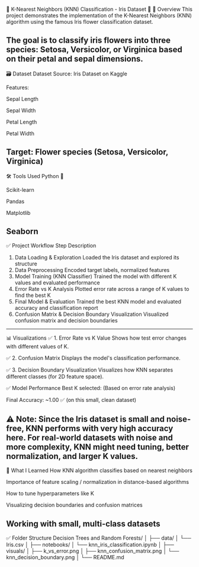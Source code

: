 
🌸 K-Nearest Neighbors (KNN) Classification - Iris Dataset 🌸
📌 Overview
This project demonstrates the implementation of the K-Nearest Neighbors (KNN) algorithm using the famous Iris flower classification dataset.

The goal is to classify iris flowers into three species: Setosa, Versicolor, or Virginica based on their petal and sepal dimensions.
---
🗃️ Dataset
Dataset Source: Iris Dataset on Kaggle

Features:

Sepal Length

Sepal Width

Petal Length

Petal Width

Target: Flower species (Setosa, Versicolor, Virginica)
---
🛠️ Tools Used
Python 🐍

Scikit-learn

Pandas

Matplotlib

Seaborn
---
✅ Project Workflow
Step	Description
1. Data Loading & Exploration	Loaded the Iris dataset and explored its structure
2. Data Preprocessing	Encoded target labels, normalized features
3. Model Training (KNN Classifier)	Trained the model with different K values and evaluated performance
4. Error Rate vs K Analysis	Plotted error rate across a range of K values to find the best K
5. Final Model & Evaluation	Trained the best KNN model and evaluated accuracy and classification report
6. Confusion Matrix & Decision Boundary Visualization	Visualized confusion matrix and decision boundaries
---
📊 Visualizations
✅ 1. Error Rate vs K Value
Shows how test error changes with different values of K.

✅ 2. Confusion Matrix
Displays the model's classification performance.

✅ 3. Decision Boundary Visualization
Visualizes how KNN separates different classes (for 2D feature space).

✅ Model Performance
Best K selected: (Based on error rate analysis)

Final Accuracy: ~1.00 ✅ (on this small, clean dataset)

⚠️ Note:
Since the Iris dataset is small and noise-free, KNN performs with very high accuracy here.
For real-world datasets with noise and more complexity, KNN might need tuning, better normalization, and larger K values.
---
💬 What I Learned
How KNN algorithm classifies based on nearest neighbors

Importance of feature scaling / normalization in distance-based algorithms

How to tune hyperparameters like K

Visualizing decision boundaries and confusion matrices

Working with small, multi-class datasets
---
✅ Folder Structure
Decision Trees and Random Forests/
│
├── data/
│   └── Iris.csv
│
├── notebooks/
│   └── knn_iris_classification.ipynb
│
├── visuals/
│   ├── k_vs_error.png
│   ├── knn_confusion_matrix.png
│   └── knn_decision_boundary.png
│
└── README.md
